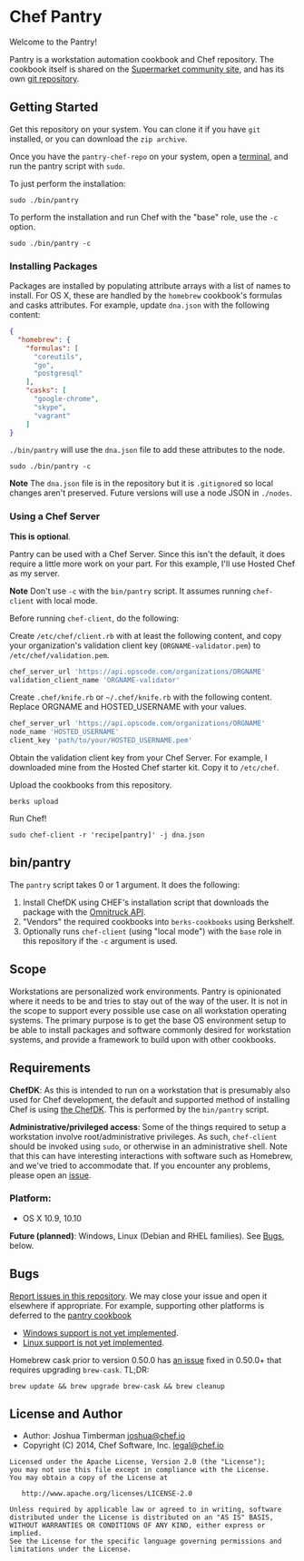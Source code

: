 # Chef Pantry

Welcome to the Pantry!

Pantry is a workstation automation cookbook and Chef repository. The cookbook itself is shared on the [Supermarket community site](https://supermarket.chef.io/cookbooks/pantry), and has its own [git repository](https://github.com/opscode-cookbooks/pantry).

## Getting Started

Get this repository on your system. You can clone it if you have `git` installed, or you can download the `zip archive`.

Once you have the `pantry-chef-repo` on your system, open a [terminal](http://iterm2.com/), and run the pantry script with `sudo`.

To just perform the installation:

```
sudo ./bin/pantry
```

To perform the installation and run Chef with the "base" role, use the `-c` option.

```
sudo ./bin/pantry -c
```

### Installing Packages

Packages are installed by populating attribute arrays with a list of names to install. For OS X, these are handled by the `homebrew` cookbook's formulas and casks attributes. For example, update `dna.json` with the following content:

```json
{
  "homebrew": {
    "formulas": [
      "coreutils",
      "go",
      "postgresql"
    ],
    "casks": [
      "google-chrome",
      "skype",
      "vagrant"
    ]
}
```

`./bin/pantry` will use the `dna.json` file to add these attributes to the node.

```
sudo ./bin/pantry -c
```

**Note** The `dna.json` file is in the repository but it is `.gitignore`d so local changes aren't preserved. Future versions will use a node JSON in `./nodes`.

### Using a Chef Server

**This is optional**.

Pantry can be used with a Chef Server. Since this isn't the default, it does require a little more work on your part. For this example, I'll use Hosted Chef as my server.

**Note** Don't use `-c` with the `bin/pantry` script. It assumes running `chef-client` with local mode.

Before running `chef-client`, do the following:

Create `/etc/chef/client.rb` with at least the following content, and copy your organization's validation client key (`ORGNAME-validator.pem`) to `/etc/chef/validation.pem`.

```ruby
chef_server_url 'https://api.opscode.com/organizations/ORGNAME'
validation_client_name 'ORGNAME-validator'
```

Create `.chef/knife.rb` or `~/.chef/knife.rb` with the following content. Replace ORGNAME and HOSTED_USERNAME with your values.

```ruby
chef_server_url 'https://api.opscode.com/organizations/ORGNAME'
node_name 'HOSTED_USERNAME'
client_key 'path/to/your/HOSTED_USERNAME.pem'
```

Obtain the validation client key from your Chef Server. For example, I downloaded mine from the Hosted Chef starter kit. Copy it to `/etc/chef`.

Upload the cookbooks from this repository.

```
berks upload
```

Run Chef!

```
sudo chef-client -r 'recipe[pantry]' -j dna.json
```

## bin/pantry

The `pantry` script takes 0 or 1 argument. It does the following:

1. Install ChefDK using CHEF's installation script that downloads the package with the [Omnitruck API](https://docs.chef.io/api_omnitruck.html).
1. "Vendors" the required cookbooks into `berks-cookbooks` using Berkshelf.
1. Optionally runs `chef-client` (using "local mode") with the `base` role in this repository if the `-c` argument is used.

## Scope

Workstations are personalized work environments. Pantry is opinionated where it needs to be and tries to stay out of the way of the user. It is not in the scope to support every possible use case on all workstation operating systems. The primary purpose is to get the base OS environment setup to be able to install packages and software commonly desired for workstation systems, and provide a framework to build upon with other cookbooks.

## Requirements

**ChefDK**: As this is intended to run on a workstation that is presumably also used for Chef development, the default and supported method of installing Chef is using [the ChefDK](https://downloads.chef.io/chef-dk/). This is performed by the `bin/pantry` script.

**Administrative/privileged access**: Some of the things required to setup a workstation involve root/administrative privileges. As such, `chef-client` should be invoked using `sudo`, or otherwise in an administrative shell. Note that this can have interesting interactions with software such as Homebrew, and we've tried to accommodate that. If you encounter any problems, please open an [issue](https://github.com/opscode/pantry-chef-repo/issues).

### Platform:

* OS X 10.9, 10.10

**Future (planned)**: Windows, Linux (Debian and RHEL families). See [Bugs](#bugs), below.

## Bugs

[Report issues in this repository](https://github.com/opscode/pantry-chef-repo/issues). We may close your issue and open it elsewhere if appropriate. For example, supporting other platforms is deferred to the [pantry cookbook](https://github.com/opscode-cookbooks/pantry)

* [Windows support is not yet implemented](https://github.com/opscode-cookbooks/pantry/issues/1).
* [Linux support is not yet implemented](https://github.com/opscode-cookbooks/pantry/issues/2).

Homebrew cask prior to version 0.50.0 has [an issue](https://github.com/caskroom/homebrew-cask/issues/7946) fixed in 0.50.0+ that requires upgrading `brew-cask`. TL;DR:

```
brew update && brew upgrade brew-cask && brew cleanup
```

## License and Author

- Author: Joshua Timberman <joshua@chef.io>
- Copyright (C) 2014, Chef Software, Inc. <legal@chef.io>

```text
Licensed under the Apache License, Version 2.0 (the "License");
you may not use this file except in compliance with the License.
You may obtain a copy of the License at

   http://www.apache.org/licenses/LICENSE-2.0

Unless required by applicable law or agreed to in writing, software
distributed under the License is distributed on an "AS IS" BASIS,
WITHOUT WARRANTIES OR CONDITIONS OF ANY KIND, either express or implied.
See the License for the specific language governing permissions and
limitations under the License.
```
